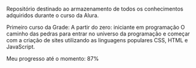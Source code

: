 Repositório destinado ao armazenamento de todos os conhecimentos adquiridos durante o curso da Alura.

Primeiro curso da Grade:
A partir do zero: iniciante em programação
O caminho das pedras para entrar no universo da programação e começar com a criação de sites utilizando as linguagens populares CSS, HTML e JavaScript.

Meu progresso até o momento: 87%

